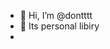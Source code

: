 - 👋 Hi, I’m @dontttt
- 👀 Its personal libiry
- 
<!---
dontttt/dontttt is a ✨ special ✨ repository because its `README.md` (this file) appears on your GitHub profile.
You can click the Preview link to take a look at your changes.
--->
